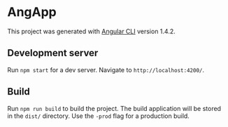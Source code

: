 # AngApp

This project was generated with [Angular CLI](https://github.com/angular/angular-cli) version 1.4.2.

## Development server

Run `npm start` for a dev server. Navigate to `http://localhost:4200/`. 

## Build

Run `npm run build` to build the project. The build application will be stored in the `dist/` directory. Use the `-prod` flag for a production build.
